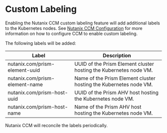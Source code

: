 # Custom Labeling

Enabling the Nutanix CCM custom labeling feature will add additional labels to the Kubernetes nodes. See [Nutanix CCM Configuration](./ccm_configuration.md) for more information on how to configure CCM to enable custom labeling.

The following labels will be added:

|Label                         |Description                                                      |
|------------------------------|-----------------------------------------------------------------|
|nutanix.com/prism-element-uuid|UUID of the Prism Element cluster hosting the Kubernetes node VM.|
|nutanix.com/prism-element-name|Name of the Prism Element cluster hosting the Kubernetes node VM.|
|nutanix.com/prism-host-uuid   |UUID of the Prism AHV host hosting the Kubernetes node VM.       |
|nutanix.com/prism-host-name   |Name of the Prism AHV host hosting the Kubernetes node VM.       |

Nutanix CCM will reconcile the labels periodically. 